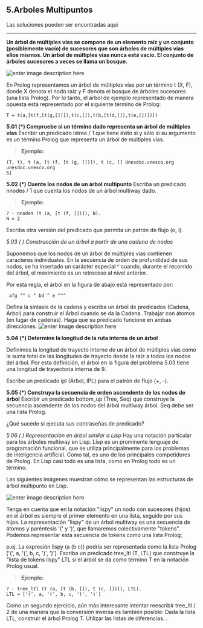 
**5.Arboles Multipuntos**
--------------
Las soluciones pueden ser encontradas aqui


----------


**Un árbol de múltiples vías se compone de un elemento raíz y un conjunto (posiblemente vacío) de sucesores que son árboles de múltiples vías ellos mismos. Un árbol de múltiples vías nunca está vacío. El conjunto de árboles sucesores a veces se llama un bosque.**

![enter image description here](https://lh3.googleusercontent.com/-mU4fsiH__N4/WMdW-lkF_JI/AAAAAAAAACw/VcVCCHZQRFIcFm7CHjGuldfRVAP9ltDwACLcB/s0/p70.gif "p70.gif")

En Prolog representamos un árbol de múltiples vías por un término t (X, F), donde X denota el nodo raíz y F denota el bosque de árboles sucesores (una lista Prolog). Por lo tanto, el árbol de ejemplo representado de manera opuesta está representado por el siguiente término de Prolog:

    T = t(a,[t(f,[t(g,[])]),t(c,[]),t(b,[t(d,[]),t(e,[])])])

**5.01 (*) Compruebe si un término dado representa un árbol de múltiples vías**
Escribir un predicado istree / 1 que tiene éxito si y sólo si su argumento es un término Prolog que representa un árbol de múltiples vías.

> **Ejemplo:**

    (T, t), t (a, [t (f, [t (g, [])]), t (c, [] Unesdoc.unesco.org unesdoc.unesco.org
    Sí

**5.02 (*) Cuente los nodos de un árbol multipunto**
Escriba un predicado nnodes / 1 que cuenta los nodos de un árbol multiway dado.

> **Ejemplo:**

    ? - nnodes (t (a, [t (f, [])]), N).
    N = 2

Escriba otra versión del predicado que permita un patrón de flujo (o, i).

**5.03 (* *) Construcción de un árbol a partir de una cadena de nodos**

Suponemos que los nodos de un árbol de múltiples vías contienen caracteres individuales. En la secuencia de orden de profundidad de sus nodos, se ha insertado un carácter especial ^ cuando, durante el recorrido del árbol, el movimiento es un retroceso al nivel anterior.

Por esta regla, el árbol en la figura de abajo está representado por:

     afg ^^ c ^ bd ^ e ^^^

Defina la sintaxis de la cadena y escriba un árbol de predicados (Cadena, Árbol) para construir el Árbol cuando se da la Cadena. Trabajar con átomos (en lugar de cadenas). Haga que su predicado funcione en ambas direcciones.
![enter image description here](https://lh3.googleusercontent.com/-hamkoDVuqvc/WMdXVYL9pmI/AAAAAAAAAC4/inyhS-4O32MZz6o5LdAHb5XfGSAzLsdSQCLcB/s0/p70+%25281%2529.gif "p70 &#40;1&#41;.gif")

**5.04 (*) Determine la longitud de la ruta interna de un árbol**

Definimos la longitud de trayecto interno de un árbol de múltiples vías como la suma total de las longitudes de trayecto desde la raíz a todos los nodos del árbol. Por esta definición, el árbol en la figura del problema 5.03 tiene una longitud de trayectoria interna de 9.

Escribe un predicado ipl (Árbol, IPL) para el patrón de flujo (+, -).

**5.05 (*) Construya la secuencia de orden ascendente de los nodos de árbol**
Escribir un predicado bottom_up (Tree, Seq) que construye la secuencia ascendente de los nodos del árbol multiway árbol. Seq debe ser una lista Prolog.

¿Qué sucede si ejecuta sus contraseñas de predicado?

**5.06 (* *) Representación en árbol similar a Lisp**
Hay una notación particular para los árboles multiway en Lisp. Lisp es un prominente lenguaje de programación funcional, que se utiliza principalmente para los problemas de inteligencia artificial. Como tal, es uno de los principales competidores de Prolog. En Lisp casi todo es una lista, como en Prolog todo es un término.

Las siguientes imágenes muestran cómo se representan las estructuras de árbol multipunto en Lisp.

![enter image description here](https://lh3.googleusercontent.com/-JliG1d06g4A/WMdXw3uTvKI/AAAAAAAAADA/vgJF70oORFgJLXi37iIJtSxS7Be4Kl6rgCLcB/s0/p73.png "p73.png")

Tenga en cuenta que en la notación "lispy" un nodo con sucesores (hijos) en el árbol es siempre el primer elemento en una lista, seguido por sus hijos. La representación "lispy" de un árbol multiway es una secuencia de átomos y paréntesis '(' y ')', que llamaremos colectivamente "tokens". Podemos representar esta secuencia de tokens como una lista Prolog;

 p.ej. La expresión lispy (a (b c)) podría ser representada como la lista Prolog ['(', a, '(', b, c, ')', ')']. Escriba un predicado tree_ltl (T, LTL) que construye la "lista de tokens lispy" LTL si el árbol se da como término T en la notación Prolog usual.

> **Ejemplo:**

    ? - tree_ltl (t (a, [t (b, []), t (c, [])]), LTL).
    LTL = ['(', a, '(', b, c, ')', ')']

Como un segundo ejercicio, aún más interesante intentar reescribir tree_ltl / 2 de una manera que la conversión inversa es también posible:
 Dada la lista LTL, construir el árbol Prolog T. Utilizar las listas de diferencias. .



